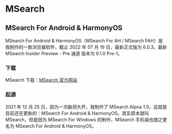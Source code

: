 # MSearch
## MSearch For Android & HarmonyOS
MSearch For Android & HarmonyOS（MSearch For AH / MSearch FAH）是我制作的一款浏览器软件，截止 2022 年 07 月 19 日，最新正式版为 6.0.3，最新 MSearch Insider Preview - Pre 通道 版本为 6.1.0 Pre-1。

### 下载
MSearch 下载：[MSearch 官方网站](https://maxstudios.rth7.com/msearch.html)

### 起源
2021 年 12 月 25 日，因为一次脑洞大开，我制作了 MSearch Alpna 1.0，这就是目前还在更新的：MSearch For Android & HarmonyOS。其实原本就叫 MSearch，但是因为 MSearch For Windows 的制作，MSearch 手机端也随之更名为 MSearch For Android & HarmonyOS。